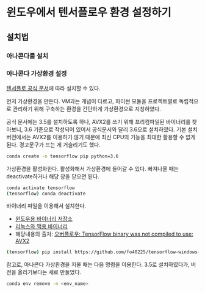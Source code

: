 # 윈도우에서 텐서플로우 환경 설정하기

## 설치법

### 아나콘다를 설치

### 아나콘다 가상환경 설정

[텐서플로 공식 문서](https://www.tensorflow.org/install/install_windows)에 따라 설치할 수 있다.

먼저 가상환경을 만든다. VM과는 개념이 다르고, 파이썬 모듈을 프로젝트별로 독립적으로 관리하기 위해 구축하는 환경을 간단하게 가상환경으로 지칭하였다.

공식 문서에는 3.5를 설치하도록 하나, AVX2를 쓰기 위해 프리컴파일된 바이너리를 찾아보니, 3.6 기준으로 작성되어 있어서 공식문서와 달리 3.6으로 설치하였다.
기본 설치버전에서는 AVX2를 이용하기 않기 때문에 최신 CPU의 기능을 최대한 활용할 수 없게 된다. 경고문구가 뜨는 게 거슬리기도 했다.

```bash
conda create -n tensorflow pip python=3.6
```

가상환경을 활성화한다. 활성화해서 가상환경에 들어갈 수 있다. 빠져나올 때는 deactivate하거나 해당 창을 닫으면 된다.

```bash
conda activate tensorflow
(tensorflow) conda deactivate
```

바이너리 파일을 이용해서 설치한다.

* [윈도우용 바이너리 저장소](https://github.com/fo40225/tensorflow-windows-wheel)
* [리눅스와 맥용 바이너리](https://github.com/lakshayg/tensorflow-build)
* 해당내용의 출처: [오버플로우: TensorFlow binary was not compiled to use: AVX2](https://stackoverflow.com/questions/47068709/your-cpu-supports-instructions-that-this-tensorflow-binary-was-not-compiled-to-u)

```bash
(tensorflow) pip install https://github.com/fo40225/tensorflow-windows-wheel/raw/master/1.8.0/py36/CPU/avx2/tensorflow-1.8.0-cp36-cp36m-win_amd64.whl
```

참고로, 아나콘다 가상환경을 지울 때는 다음 명령을 이용한다. 3.5로 설치하였다가, 버전을 올리기보다는 새로 만들었다.

```bash
conda env remove -n <env_name>
```
